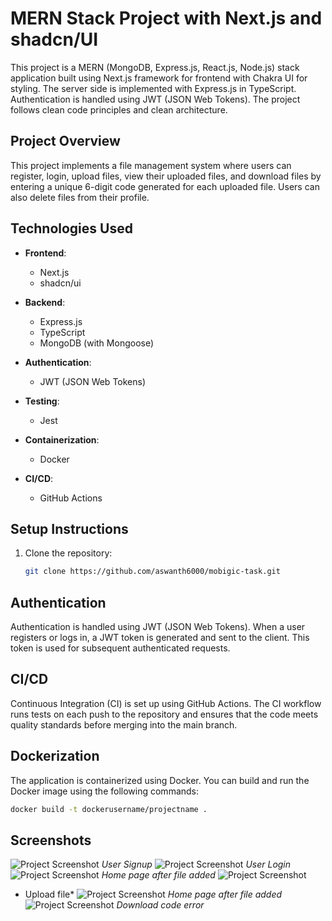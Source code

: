# MERN Stack Project with Next.js and shadcn/UI

This project is a MERN (MongoDB, Express.js, React.js, Node.js) stack application built using Next.js framework for frontend with Chakra UI for styling. The server side is implemented with Express.js in TypeScript. Authentication is handled using JWT (JSON Web Tokens). The project follows clean code principles and clean architecture.

## Project Overview

This project implements a file management system where users can register, login, upload files, view their uploaded files, and download files by entering a unique 6-digit code generated for each uploaded file. Users can also delete files from their profile.

## Technologies Used

- **Frontend**:
  - Next.js
  - shadcn/ui

- **Backend**:
  - Express.js
  - TypeScript
  - MongoDB (with Mongoose)

- **Authentication**:
  - JWT (JSON Web Tokens)

- **Testing**:
  - Jest

- **Containerization**:
  - Docker

- **CI/CD**:
  - GitHub Actions

## Setup Instructions

1. Clone the repository:

    ```bash
    git clone https://github.com/aswanth6000/mobigic-task.git
    ```


## Authentication

Authentication is handled using JWT (JSON Web Tokens). When a user registers or logs in, a JWT token is generated and sent to the client. This token is used for subsequent authenticated requests.


## CI/CD

Continuous Integration (CI) is set up using GitHub Actions. The CI workflow runs tests on each push to the repository and ensures that the code meets quality standards before merging into the main branch.

## Dockerization

The application is containerized using Docker. You can build and run the Docker image using the following commands:

```bash
docker build -t dockerusername/projectname .

```

## Screenshots

![Project Screenshot](https://res.cloudinary.com/dihrwghx2/image/upload/v1708178356/mobigic/r3fyip46113qmyh03may.png)
*User Signup*
![Project Screenshot](https://res.cloudinary.com/dihrwghx2/image/upload/v1708178355/mobigic/yqch56zjz5cytjobzwpa.png)
*User Login*
![Project Screenshot](https://res.cloudinary.com/dihrwghx2/image/upload/v1708178354/mobigic/ydj9dcj1m1sztzxbjnqm.png)
*Home page after file added*
![Project Screenshot](https://res.cloudinary.com/dihrwghx2/image/upload/v1708178354/mobigic/wobnp5la6dr8mxtsuf8n.png)
* Upload file*
![Project Screenshot](https://res.cloudinary.com/dihrwghx2/image/upload/v1708178354/mobigic/o43br65qjq7padtn4gto.png)
*Home page after file added*
![Project Screenshot](https://res.cloudinary.com/dihrwghx2/image/upload/v1708178356/mobigic/j86kgxsfp4vi6tcv3pu4.png)
*Download code error*
